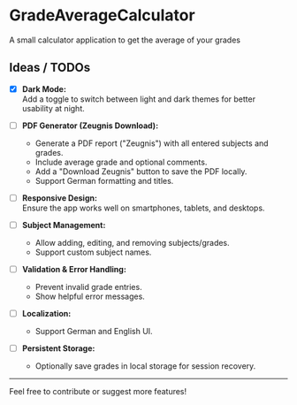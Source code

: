 # GradeAverageCalculator
A small calculator application to get the average of your grades

## Ideas / TODOs

- [x] **Dark Mode:**  
  Add a toggle to switch between light and dark themes for better usability at night.

- [ ] **PDF Generator (Zeugnis Download):**  
  - Generate a PDF report ("Zeugnis") with all entered subjects and grades.
  - Include average grade and optional comments.
  - Add a "Download Zeugnis" button to save the PDF locally.
  - Support German formatting and titles.

- [ ] **Responsive Design:**  
  Ensure the app works well on smartphones, tablets, and desktops.

- [ ] **Subject Management:**  
  - Allow adding, editing, and removing subjects/grades.
  - Support custom subject names.

- [ ] **Validation & Error Handling:**  
  - Prevent invalid grade entries.
  - Show helpful error messages.

- [ ] **Localization:**  
  - Support German and English UI.

- [ ] **Persistent Storage:**  
  - Optionally save grades in local storage for session recovery.

---
Feel free to contribute or suggest more features!
